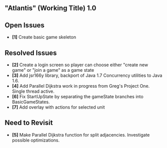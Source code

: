 "Atlantis" (Working Title) 1.0
------------------------------

Open Issues
-----------
- **[1]** Create basic game skeleton 

Resolved Issues
---------------
- **[2]** Create a login screen so player can choose either "create new game" or "join a game" as a game state
- **[3]** Add jsr166y library, backport of Java 1.7 Concurrency utilities to Java 1.6. 
- **[4]** Add Parallel Dijkstra work in progress from Greg's Project One. Single thread active.
- **[6]** Fix StartUpState by separating the gameState branches into BasicGameStates.
- **[7]** Add overlay with actions for selected unit

Need to Revisit
---------------
- **[5]** Make Parallel Dijkstra function for split adjacencies. Investigate possible optimizations.
